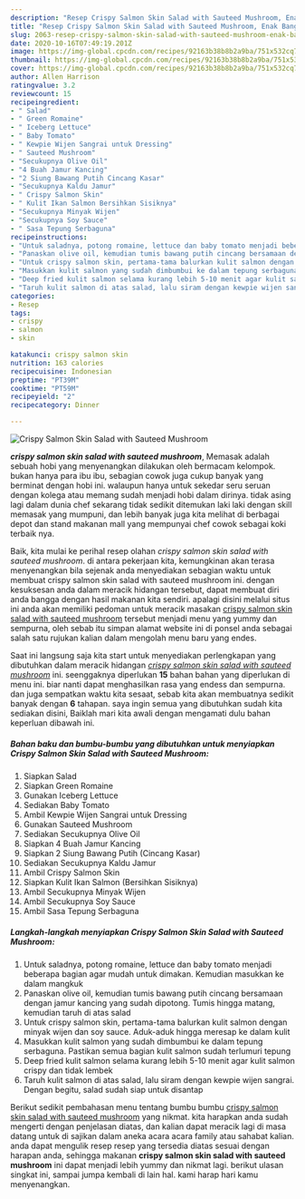```yaml
---
description: "Resep Crispy Salmon Skin Salad with Sauteed Mushroom, Enak Banget"
title: "Resep Crispy Salmon Skin Salad with Sauteed Mushroom, Enak Banget"
slug: 2063-resep-crispy-salmon-skin-salad-with-sauteed-mushroom-enak-banget
date: 2020-10-16T07:49:19.201Z
image: https://img-global.cpcdn.com/recipes/92163b38b8b2a9ba/751x532cq70/crispy-salmon-skin-salad-with-sauteed-mushroom-foto-resep-utama.jpg
thumbnail: https://img-global.cpcdn.com/recipes/92163b38b8b2a9ba/751x532cq70/crispy-salmon-skin-salad-with-sauteed-mushroom-foto-resep-utama.jpg
cover: https://img-global.cpcdn.com/recipes/92163b38b8b2a9ba/751x532cq70/crispy-salmon-skin-salad-with-sauteed-mushroom-foto-resep-utama.jpg
author: Allen Harrison
ratingvalue: 3.2
reviewcount: 15
recipeingredient:
- " Salad"
- " Green Romaine"
- " Iceberg Lettuce"
- " Baby Tomato"
- " Kewpie Wijen Sangrai untuk Dressing"
- " Sauteed Mushroom"
- "Secukupnya Olive Oil"
- "4 Buah Jamur Kancing"
- "2 Siung Bawang Putih Cincang Kasar"
- "Secukupnya Kaldu Jamur"
- " Crispy Salmon Skin"
- " Kulit Ikan Salmon Bersihkan Sisiknya"
- "Secukupnya Minyak Wijen"
- "Secukupnya Soy Sauce"
- " Sasa Tepung Serbaguna"
recipeinstructions:
- "Untuk saladnya, potong romaine, lettuce dan baby tomato menjadi beberapa bagian agar mudah untuk dimakan. Kemudian masukkan ke dalam mangkuk"
- "Panaskan olive oil, kemudian tumis bawang putih cincang bersamaan dengan jamur kancing yang sudah dipotong. Tumis hingga matang, kemudian taruh di atas salad"
- "Untuk crispy salmon skin, pertama-tama balurkan kulit salmon dengan minyak wijen dan soy sauce. Aduk-aduk hingga meresap ke dalam kulit"
- "Masukkan kulit salmon yang sudah dimbumbui ke dalam tepung serbaguna. Pastikan semua bagian kulit salmon sudah terlumuri tepung"
- "Deep fried kulit salmon selama kurang lebih 5-10 menit agar kulit salmon crispy dan tidak lembek"
- "Taruh kulit salmon di atas salad, lalu siram dengan kewpie wijen sangrai. Dengan begitu, salad sudah siap untuk disantap"
categories:
- Resep
tags:
- crispy
- salmon
- skin

katakunci: crispy salmon skin 
nutrition: 163 calories
recipecuisine: Indonesian
preptime: "PT39M"
cooktime: "PT59M"
recipeyield: "2"
recipecategory: Dinner

---
```



![Crispy Salmon Skin Salad with Sauteed Mushroom](https://img-global.cpcdn.com/recipes/92163b38b8b2a9ba/751x532cq70/crispy-salmon-skin-salad-with-sauteed-mushroom-foto-resep-utama.jpg)

<b><i>crispy salmon skin salad with sauteed mushroom</i></b>, Memasak adalah sebuah hobi yang menyenangkan dilakukan oleh bermacam kelompok. bukan hanya para ibu ibu, sebagian cowok juga cukup banyak yang berminat dengan hobi ini. walaupun hanya untuk sekedar seru seruan dengan kolega atau memang sudah menjadi hobi dalam dirinya. tidak asing lagi dalam dunia chef sekarang tidak sedikit ditemukan laki laki dengan skill memasak yang mumpuni, dan lebih banyak juga kita melihat di berbagai depot dan stand makanan mall yang mempunyai chef cowok sebagai koki terbaik nya.

Baik, kita mulai ke perihal resep olahan <i>crispy salmon skin salad with sauteed mushroom</i>. di antara pekerjaan kita, kemungkinan akan terasa menyenangkan bila sejenak anda menyediakan sebagian waktu untuk membuat crispy salmon skin salad with sauteed mushroom ini. dengan kesuksesan anda dalam meracik hidangan tersebut, dapat membuat diri anda bangga dengan hasil makanan kita sendiri. apalagi disini melalui situs ini anda akan memiliki pedoman untuk meracik masakan <u>crispy salmon skin salad with sauteed mushroom</u> tersebut menjadi menu yang yummy dan sempurna, oleh sebab itu simpan alamat website ini di ponsel anda sebagai salah satu rujukan kalian dalam mengolah menu baru yang endes.




Saat ini langsung saja kita start untuk menyediakan perlengkapan yang dibutuhkan dalam meracik hidangan <u><i>crispy salmon skin salad with sauteed mushroom</i></u> ini. seenggaknya diperlukan <b>15</b> bahan bahan yang diperlukan di menu ini. biar nanti dapat menghasilkan rasa yang endess dan sempurna. dan juga sempatkan waktu kita sesaat, sebab kita akan membuatnya sedikit banyak dengan <b>6</b> tahapan. saya ingin semua yang dibutuhkan sudah kita sediakan disini, Baiklah mari kita awali dengan mengamati dulu bahan keperluan dibawah ini.

<!--inarticleads1-->

##### Bahan baku dan bumbu-bumbu yang dibutuhkan untuk menyiapkan Crispy Salmon Skin Salad with Sauteed Mushroom:

1. Siapkan  Salad
1. Siapkan  Green Romaine
1. Gunakan  Iceberg Lettuce
1. Sediakan  Baby Tomato
1. Ambil  Kewpie Wijen Sangrai untuk Dressing
1. Gunakan  Sauteed Mushroom
1. Sediakan Secukupnya Olive Oil
1. Siapkan 4 Buah Jamur Kancing
1. Siapkan 2 Siung Bawang Putih (Cincang Kasar)
1. Sediakan Secukupnya Kaldu Jamur
1. Ambil  Crispy Salmon Skin
1. Siapkan  Kulit Ikan Salmon (Bersihkan Sisiknya)
1. Ambil Secukupnya Minyak Wijen
1. Ambil Secukupnya Soy Sauce
1. Ambil  Sasa Tepung Serbaguna




<!--inarticleads2-->

##### Langkah-langkah menyiapkan Crispy Salmon Skin Salad with Sauteed Mushroom:

1. Untuk saladnya, potong romaine, lettuce dan baby tomato menjadi beberapa bagian agar mudah untuk dimakan. Kemudian masukkan ke dalam mangkuk
1. Panaskan olive oil, kemudian tumis bawang putih cincang bersamaan dengan jamur kancing yang sudah dipotong. Tumis hingga matang, kemudian taruh di atas salad
1. Untuk crispy salmon skin, pertama-tama balurkan kulit salmon dengan minyak wijen dan soy sauce. Aduk-aduk hingga meresap ke dalam kulit
1. Masukkan kulit salmon yang sudah dimbumbui ke dalam tepung serbaguna. Pastikan semua bagian kulit salmon sudah terlumuri tepung
1. Deep fried kulit salmon selama kurang lebih 5-10 menit agar kulit salmon crispy dan tidak lembek
1. Taruh kulit salmon di atas salad, lalu siram dengan kewpie wijen sangrai. Dengan begitu, salad sudah siap untuk disantap




Berikut sedikit pembahasan menu tentang bumbu bumbu <u>crispy salmon skin salad with sauteed mushroom</u> yang nikmat. kita harapkan anda sudah mengerti dengan penjelasan diatas, dan kalian dapat meracik lagi di masa datang untuk di sajikan dalam aneka acara acara family atau sahabat kalian. anda dapat mengulik resep resep yang tersedia diatas sesuai dengan harapan anda, sehingga makanan <b>crispy salmon skin salad with sauteed mushroom</b> ini dapat menjadi lebih yummy dan nikmat lagi. berikut ulasan singkat ini, sampai jumpa kembali di lain hal. kami harap hari kamu menyenangkan.
